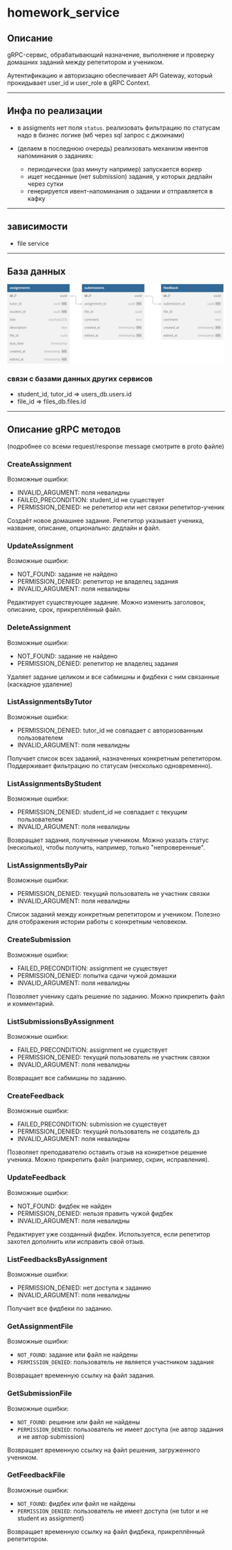 # homework_service

## Описание

gRPC-сервис, обрабатывающий назначение, выполнение и проверку домашних заданий между репетитором и учеником.

Аутентификацию и авторизацию обеспечивает API Gateway, который прокидывает user\_id и user\_role в gRPC Context.


---

## Инфа по реализации

- в assigments нет поля `status`. реализовать фильтрацию по статусам надо в бизнес логике (мб через sql запрос с джоинами)

- (делаем в последнюю очередь) реализовать механизм ивентов напоминания о заданиях:
    - периодически (раз минуту например) запускается воркер
    - ищет несданные (нет submission) задания, у которых дедлайн через сутки
    - генерируется ивент-напоминания о задании и отправляется в кафку

---

## зависимости

- file service


---

## База данных

![image](db.svg)

### связи с базами данных других сервисов 

- student_id, tutor_id => users_db.users.id
- file_id => files_db.files.id

---

## Описание gRPC методов

(подробнее со всеми request/response message смотрите в proto файле) 

### CreateAssignment
Возможные ошибки:
- INVALID_ARGUMENT: поля невалидны
- FAILED_PRECONDITION: student_id не существует
- PERMISSION_DENIED: не репетитор или нет связки репетитор-ученик
    
Создаёт новое домашнее задание. Репетитор указывает ученика, название, описание, опционально: дедлайн и файл.

### UpdateAssignment
Возможные ошибки:
- NOT_FOUND: задание не найдено
- PERMISSION_DENIED: репетитор не владелец задания
- INVALID_ARGUMENT: поля невалидны

Редактирует существующее задание. Можно изменить заголовок, описание, срок, прикреплённый файл.

### DeleteAssignment
Возможные ошибки:
- NOT_FOUND: задание не найдено
- PERMISSION_DENIED: репетитор не владелец задания

Удаляет задание целиком и все сабмишны и фидбеки с ним связанные (каскадное удаление)

### ListAssignmentsByTutor
Возможные ошибки:
- PERMISSION_DENIED: tutor_id не совпадает с авторизованным пользователем
- INVALID_ARGUMENT: поля невалидны

Получает список всех заданий, назначенных конкретным репетитором. Поддерживает фильтрацию по статусам (несколько одновременно).

### ListAssignmentsByStudent
Возможные ошибки:
- PERMISSION_DENIED: student_id не совпадает с текущим пользователем
- INVALID_ARGUMENT: поля невалидны

Возвращает задания, полученные учеником. Можно указать статус (несколько), чтобы получить, например, только "непроверенные".

### ListAssignmentsByPair
Возможные ошибки:
- PERMISSION_DENIED: текущий пользователь не участник связки
- INVALID_ARGUMENT: поля невалидны

Список заданий между конкретным репетитором и учеником. Полезно для отображения истории работы с конкретным человеком.

### CreateSubmission
Возможные ошибки:
- FAILED_PRECONDITION: assignment не существует
- PERMISSION_DENIED: попытка сдачи чужой домашки
- INVALID_ARGUMENT: поля невалидны

Позволяет ученику сдать решение по заданию. Можно прикрепить файл и комментарий.

### ListSubmissionsByAssignment
Возможные ошибки:
- FAILED_PRECONDITION: assignment не существует
- PERMISSION_DENIED: текущий пользователь не участник связки
- INVALID_ARGUMENT: поля невалидны

Возвращает все сабмишны по заданию.

### CreateFeedback
Возможные ошибки:
- FAILED_PRECONDITION: submission не существует
- PERMISSION_DENIED: текущий пользователь не создатель дз
- INVALID_ARGUMENT: поля невалидны

Позволяет преподавателю оставить отзыв на конкретное решение ученика. Можно прикрепить файл (например, скрин, исправления).

### UpdateFeedback
Возможные ошибки:
- NOT_FOUND: фидбек не найден
- PERMISSION_DENIED: нельзя править чужой фидбек
- INVALID_ARGUMENT: поля невалидны

Редактирует уже созданный фидбек. Используется, если репетитор захотел дополнить или исправить свой отзыв.

### ListFeedbacksByAssignment
Возможные ошибки:
- PERMISSION_DENIED: нет доступа к заданию
- INVALID_ARGUMENT: поля невалидны

Получает все фидбеки по заданию.

### GetAssignmentFile
Возможные ошибки:
- `NOT_FOUND`: задание или файл не найдены
- `PERMISSION_DENIED`: пользователь не является участником задания

Возвращает временную ссылку на файл задания.  

### GetSubmissionFile
Возможные ошибки:
- `NOT_FOUND`: решение или файл не найдены
- `PERMISSION_DENIED`: пользователь не имеет доступа (не автор задания и не автор submission)

Возвращает временную ссылку на файл решения, загруженного учеником.  

### GetFeedbackFile
Возможные ошибки:
- `NOT_FOUND`: фидбек или файл не найдены
- `PERMISSION_DENIED`: пользователь не имеет доступа (не tutor и не student из assignment)

Возвращает временную ссылку на файл фидбека, прикреплённый репетитором.  
